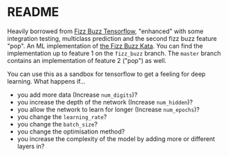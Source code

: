 # README

Heavily borrowed from [Fizz Buzz Tensorflow](https://github.com/joelgrus/fizz-buzz-tensorflow),
"enhanced" with some integration testing, multiclass prediction and the second fizz buzz feature "pop". 
An ML implementation of [the Fizz Buzz Kata](http://agilekatas.co.uk/katas/FizzBuzz-Kata). You can find the
implementation up to feature 1 on the `fizz_buzz` branch. The `master` branch contains an implementation of
feature 2 ("pop") as well.


You can use this as a sandbox for tensorflow to get a feeling for deep learning. 
What happens if...
 *  you add more data (Increase `num_digits`)?
 *  you increase the depth of the network (Increase `num_hidden`)?
 *  you allow the network to learn for longer (Increase `num_epochs`)?
 *  you change the `learning_rate`?
 *  you change the `batch_size`?
 *  you change the optimisation method?
 *  you increase the complexity of the model by adding more or different layers in?
